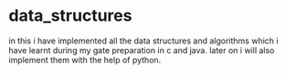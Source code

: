 # data_structures
in this i have implemented all the data structures and algorithms which i have learnt during my gate preparation in c and java.
later on i will also implement them with the help of python.
